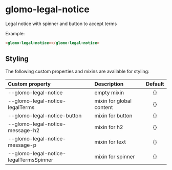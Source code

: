 # glomo-legal-notice

Legal notice with spinner and button to accept terms

Example:

```html
<glomo-legal-notice></glomo-legal-notice>
```

## Styling

The following custom properties and mixins are available for styling:

| Custom property                        | Description              | Default        |
|:---------------------------------------|:-------------------------|:--------------:|
| --glomo-legal-notice                   | empty mixin              | {}             |
| --glomo-legal-notice-legalTerms        | mixin for global content | {}             |
| --glomo-legal-notice-button            | mixin for button         | {}             |
| --glomo-legal-notice-message-h2        | mixin for h2             | {}             |
| --glomo-legal-notice-message-p         | mixin for text           | {}             |
| --glomo-legal-notice-legalTermsSpinner | mixin for spinner        | {}             |